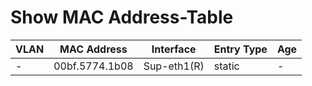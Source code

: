 
# Show MAC Address-Table
| VLAN | MAC Address | Interface | Entry Type | Age |
| ---- | ----------- | --------- | ---------- | --- |
| - | 00bf.5774.1b08 | Sup-eth1(R) | static | - |